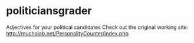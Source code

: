 # politiciansgrader
Adjectives for your political candidates
Check out the original working site:
http://mucholab.net/PersonalityCounter/index.php

